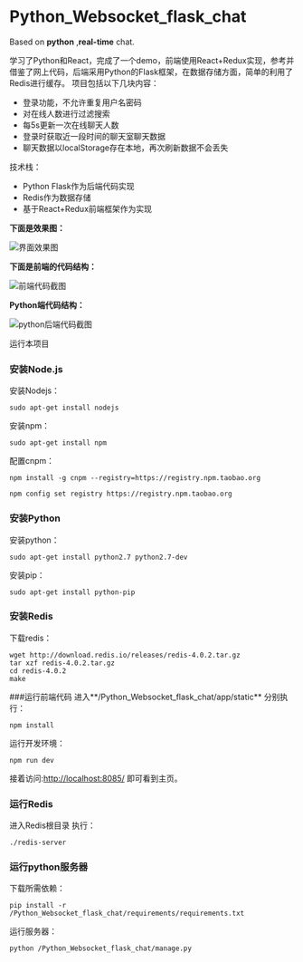 # Python_Websocket_flask_chat
Based on **python** ,**real-time** chat.

学习了Python和React，完成了一个demo，前端使用React+Redux实现，参考并借鉴了网上代码，后端采用Python的Flask框架，在数据存储方面，简单的利用了Redis进行缓存。
项目包括以下几块内容：

 - 登录功能，不允许重复用户名密码
 - 对在线人数进行过滤搜索
 - 每5s更新一次在线聊天人数
 - 登录时获取近一段时间的聊天室聊天数据
 - 聊天数据以localStorage存在本地，再次刷新数据不会丢失

技术栈：

 - Python Flask作为后端代码实现
 - Redis作为数据存储
 - 基于React+Redux前端框架作为实现


**下面是效果图：**

![界面效果图](https://github.com/anLA7856/Python_Websocket_flask_chat/blob/master/extra/2017-11-06%2013-43-55%E5%B1%8F%E5%B9%95%E6%88%AA%E5%9B%BE.png)

**下面是前端的代码结构：**

![前端代码截图](https://github.com/anLA7856/Python_Websocket_flask_chat/blob/master/extra/2017-11-06%2014-09-53%E5%B1%8F%E5%B9%95%E6%88%AA%E5%9B%BE.png)

**Python端代码结构：**

![python后端代码截图](https://github.com/anLA7856/Python_Websocket_flask_chat/blob/master/extra/2017-11-06%2014-11-21%E5%B1%8F%E5%B9%95%E6%88%AA%E5%9B%BE.png)


运行本项目
### 安装Node.js 
安装Nodejs：
```
sudo apt-get install nodejs
```
安装npm：
```
sudo apt-get install npm
```
配置cnpm：

```
npm install -g cnpm --registry=https://registry.npm.taobao.org
```

```
npm config set registry https://registry.npm.taobao.org
```

### 安装Python
安装python：
```
sudo apt-get install python2.7 python2.7-dev
```
安装pip：

```
sudo apt-get install python-pip
```

### 安装Redis
下载redis：
```
wget http://download.redis.io/releases/redis-4.0.2.tar.gz
tar xzf redis-4.0.2.tar.gz
cd redis-4.0.2
make
```

###运行前端代码
进入**/Python_Websocket_flask_chat/app/static**
分别执行：

```
npm install
```
运行开发环境：

```
npm run dev
```
接着访问:[http://localhost:8085/](http://localhost:8085/)
即可看到主页。

### 运行Redis
进入Redis根目录
执行：

```
./redis-server
```

### 运行python服务器
下载所需依赖：

```
pip install -r /Python_Websocket_flask_chat/requirements/requirements.txt
```

运行服务器：

```
python /Python_Websocket_flask_chat/manage.py
```
